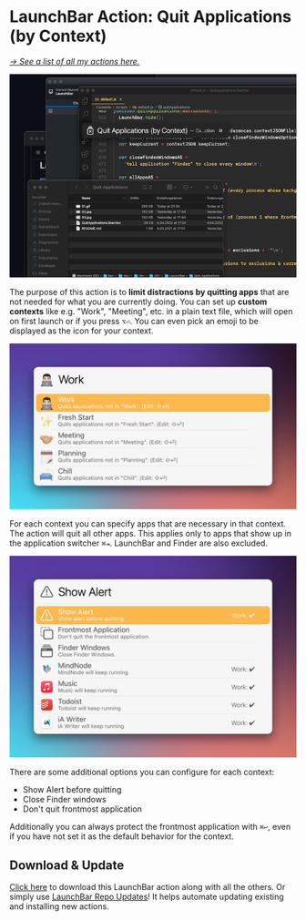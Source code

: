 # LaunchBar Action: Quit Applications (by Context)

*[→ See a list of all my actions here.](https://ptujec.github.io/launchbar)* 

<img src="01.gif" width="640"/> 

The purpose of this action is to **limit distractions by quitting apps** that are not needed for what you are currently doing. 
You can set up **custom contexts** like e.g. "Work", "Meeting", etc. in a plain text file, which will open on first launch or if you press `⌥⏎`. You can even pick an emoji to be displayed as the icon for your context. 

<img src="02.jpg" width="640"/>   

For each context you can specify apps that are necessary in that context. The action will quit all other apps. This applies only to apps that show up in the application switcher `⌘⇥`. LaunchBar and Finder are also excluded. 

<img src="03.jpg" width="640"/>   

There are some additional options you can configure for each context: 
- Show Alert before quitting
- Close Finder windows
- Don't quit frontmost application 

Additionally you can always protect the frontmost application with `⌘↩`, even if you have not set it as the default behavior for the context.

## Download & Update

[Click here](https://github.com/Ptujec/LaunchBar/archive/refs/heads/master.zip) to download this LaunchBar action along with all the others. Or simply use [LaunchBar Repo Updates](https://github.com/Ptujec/LaunchBar/tree/master/LB-Repo-Updates#launchbar-repo-updates-action)! It helps automate updating existing and installing new actions.

